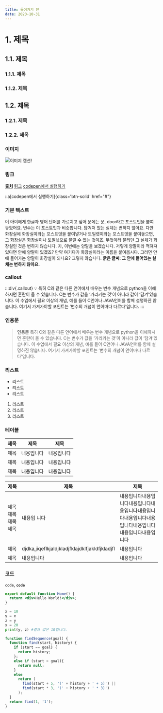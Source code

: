 ```yaml
---
title: 들어가기 전
date: 2023-10-31
---
```


# 1. 제목

## 1.1. 제목

### 1.1.1. 제목

### 1.1.2. 제목

## 1.2. 제목

### 1.2.1. 제목

### 1.2.2. 제목

### 이미지

![이미지 캡션!](/img/main-banner-img1.png)

### 링크

[**출처**](<[https://www.naver.com/](https://www.naver.com/)>)
[링크](<[https://www.naver.com/](https://www.naver.com/)>)
[codepen에서 실행하기](#)

::a[codepen에서 실행하기]{class='btn-solid' href="#"}

### 기본 텍스트

이 아이에게 한글과 영어 단어를 가르치고 싶어 문에는 문, door라고 포스트잇을 붙여 놓았어요. 변수는 이 포스트잇과 비슷합니다. 담겨져 있는 실체는 변하지 않아요. 다만 화장실에 화장실이라는 포스트잇을 붙여넣거나 토일렛이라는 포스트잇을 붙여놓으면, 그 화장실은 화장실이나 토일렛으로 불릴 수 있는 것이죠. 무엇이라 불리던 그 실체가 화장실인 것은 변하지 않습니다.
자, 이번에는 양말을 보겠습니다. 저렇게 양말이라 적혀져 있다면 안에 양말이 있겠죠? 만약 여기다가 화장실이라는 이름을 붙여봅시다. 그러면 안에 들어가는 양말이 화장실이 되나요? 그렇지 않습니다. **굵은 글씨: 그 안에 들어있는 실체는 변하지 않아요.**

### callout

:::div{.callout}
💡 특히 C와 같은 다른 언어에서 배우는 변수 개념으로 python을 이해하시면 혼란이 올 수 있습니다. C는 변수가 값을 ‘가리키는 것’이 아니라 값이 ‘담겨’있습니다. 이 수업에서 필요 이상의 개념, 예를 들어 C언어나 JAVA언어를 함께 설명하진 않습니다. 여기서 가져가야할 포인트는 ‘변수의 개념이 언어마다 다르다’입니다.
:::

### 인용문

> **인용문**
> 특히 C와 같은 다른 언어에서 배우는 변수 개념으로 python을 이해하시면 혼란이 올 수 있습니다. C는 변수가 값을 ‘가리키는 것’이 아니라 값이 ‘담겨’있습니다. 이 수업에서 필요 이상의 개념, 예를 들어 C언어나 JAVA언어를 함께 설명하진 않습니다. 여기서 가져가야할 포인트는 ‘변수의 개념이 언어마다 다르다’입니다.

### 리스트

- 리스트
- 리스트
- 리스트

1. 리스트
2. 리스트
3. 리스트

### 테이블

| 제목 | 제목       | 제목       |
| ---- | ---------- | ---------- |
| 제목 | 내용입니다 | 내용입니다 |
| 제목 | 내용입니다 | 내용입니다 |
| 제목 | 내용입니다 | 내용입니다 |

| 제목                | 제목                                            | 제목                                                                                                 |
| ------------------- | ----------------------------------------------- | ---------------------------------------------------------------------------------------------------- |
| 제목 제목 제목 제목 | 내용입 니다                                     | 내용입니다내용입니다내용입니다내용입니다내용입니다내용입니다내용입니다내용입니다내용입니다내용입니다 |
| 제목                | djdka\,jiqeflkjaldjkladjfklajdklfjakldfjkladjfl | 내용입니다                                                                                           |
| 제목                | 내용입니다                                      | 내용입니다                                                                                           |

### 코드

`code`, **`code`**

```jsx
export default function Home() {
  return <div>Hello World!</div>;
}
```

```python
x = 10
y = x
z = y
x = 20
print(y, z) #결과 값은 10입니다.
```

```javascript
function findSequence(goal) {
  function find(start, history) {
    if (start == goal) {
      return history;
    };
    else if (start > goal){
      return null;
    }
    else
      return (
        find(start + 5, '(' + history + ' + 5)') ||
        find(start * 3, '(' + history + ' * 3)')
      );
  }
  return find(1, '1');
}
```
